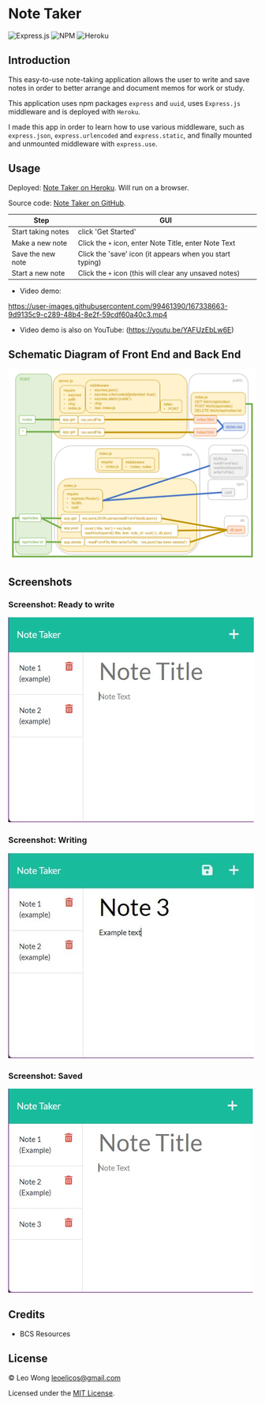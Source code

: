 # Note Taker

![Express.js](https://img.shields.io/badge/express.js-%23404d59.svg?style=for-the-badge&logo=express&logoColor=%2361DAFB) ![NPM](https://img.shields.io/badge/NPM-%23000000.svg?style=for-the-badge&logo=npm&logoColor=white) ![Heroku](https://img.shields.io/badge/heroku-%23430098.svg?style=for-the-badge&logo=heroku&logoColor=white)

## Introduction

This easy-to-use note-taking application allows the user to write and save notes in order to better arrange and document memos for work or study.

This application uses npm packages `express` and `uuid`, uses `Express.js` middleware and is deployed with `Heroku`.

I made this app in order to learn how to use various middleware, such as `express.json`, `express.urlencoded` and `express.static`, and finally mounted and unmounted middleware with `express.use`.

## Usage

Deployed: [Note Taker on Heroku](https://leoelicos-note-taker.herokuapp.com/). Will run on a browser.

Source code: [Note Taker on GitHub](https://github.com/leoelicos/bcs-11-note-taker).

| Step               | GUI                                                      |
| ------------------ | -------------------------------------------------------- |
| Start taking notes | click 'Get Started'                                      |
| Make a new note    | Click the `+` icon, enter Note Title, enter Note Text    |
| Save the new note  | Click the 'save' icon (it appears when you start typing) |
| Start a new note   | Click the `+` icon (this will clear any unsaved notes)   |

-  Video demo:

https://user-images.githubusercontent.com/99461390/167338663-9d9135c9-c289-48b4-8e2f-59cdf60a40c3.mp4

-  Video demo is also on YouTube: (https://youtu.be/YAFUzEbLw6E)

## Schematic Diagram of Front End and Back End

![Ready to write](./schematic.png)

## Screenshots

### Screenshot: Ready to write

![Ready to write](./demo1.jpg)

### Screenshot: Writing

![Writing](./demo2.jpg)

### Screenshot: Saved

![Writing](./demo3.jpg)

## Credits

-  BCS Resources

## License

&copy; Leo Wong <leoelicos@gmail.com>

Licensed under the [MIT License](./LICENSE).
